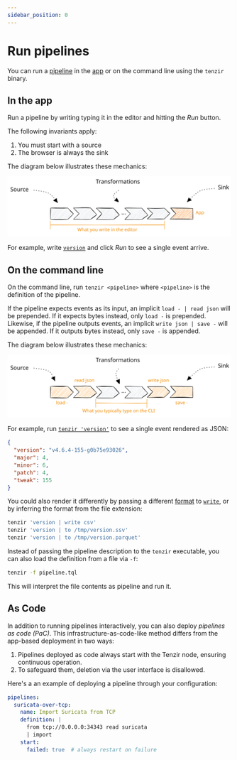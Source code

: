 ```yaml
---
sidebar_position: 0
---
```


# Run pipelines

You can run a [pipeline](../../pipelines.md) in the
[app](https://app.tenzir.com) or on the command line using the `tenzir` binary.

## In the app

Run a pipeline by writing typing it in the editor and hitting the *Run* button.

The following invariants apply:

1. You must start with a source
2. The browser is always the sink

The diagram below illustrates these mechanics:

![Pipeline in the Browser](pipeline-browser.excalidraw.svg)

For example, write [`version`](../../operators/version.md) and click *Run* to
see a single event arrive.

## On the command line

On the command line, run `tenzir <pipeline>` where `<pipeline>` is the
definition of the pipeline.

If the pipeline expects events as its input, an implicit `load - | read json`
will be prepended. If it expects bytes instead, only `load -` is prepended.
Likewise, if the pipeline outputs events, an implicit `write json | save -` will
be appended. If it outputs bytes instead, only `save -` is appended.

The diagram below illustrates these mechanics:

![Pipeline on the command line](pipeline-cli.excalidraw.svg)

For example, run [`tenzir 'version'`](../../operators/version.md) to
see a single event rendered as JSON:

```json
{
  "version": "v4.6.4-155-g0b75e93026",
  "major": 4,
  "minor": 6,
  "patch": 4,
  "tweak": 155
}
```

You could also render it differently by passing a different
[format](../../formats.md) to [`write`](../../operators/write.md), or by
inferring the format from the file extension:

```bash
tenzir 'version | write csv'
tenzir 'version | to /tmp/version.ssv'
tenzir 'version | to /tmp/version.parquet'
```

Instead of passing the pipeline description to the `tenzir` executable, you can
also load the definition from a file via `-f`:

```bash
tenzir -f pipeline.tql
```

This will interpret the file contents as pipeline and run it.

## As Code

In addition to running pipelines interactively, you can also deploy *pipelines as
code (PaC)*. This infrastructure-as-code-like method differs from the app-based
deployment in two ways:

1. Pipelines deployed as code always start with the Tenzir node, ensuring
   continuous operation.
2. To safeguard them, deletion via the user interface is disallowed.

Here's a an example of deploying a pipeline through your configuration:

```yaml {0} title="<prefix>/etc/tenzir/tenzir.yaml"
pipelines:
  suricata-over-tcp:
    name: Import Suricata from TCP
    definition: |
      from tcp://0.0.0.0:34343 read suricata
      | import
    start:
      failed: true  # always restart on failure
```
